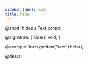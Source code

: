 ```yaml
---
sidebar_label: hide
title: hide
---          
```


@short: hides a Text control

@signature: {'hide(): void;'}

@example:
form.getItem("text").hide(); 


@descr:
